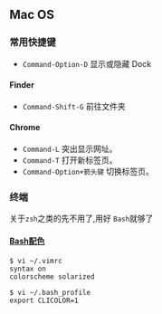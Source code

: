 ## Mac OS
### 常用快捷键
* `Command-Option-D` 显示或隐藏 Dock
#### Finder
* `Command-Shift-G` 前往文件夹
#### Chrome
* `Command-L` 突出显示网址。
* `Command-T` 打开新标签页。
* `Command-Option+箭头键` 切换标签页。

### 终端
关于`zsh`之类的先不用了,用好 `Bash`就够了
#### [Bash配色](http://jishu.zol.com.cn/14274.html)
    $ vi ~/.vimrc
    syntax on
    colorscheme solarized

    $ vi ~/.bash_profile
    export CLICOLOR=1
